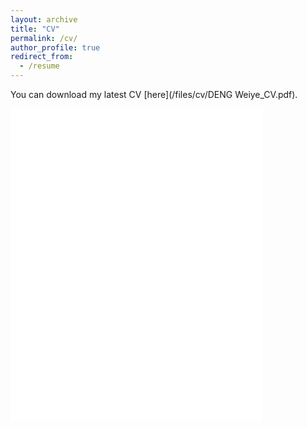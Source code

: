 ```yaml
---
layout: archive
title: "CV"
permalink: /cv/
author_profile: true
redirect_from: 
  - /resume
---
```


You can download my latest CV [here](/files/cv/DENG Weiye_CV.pdf).

<iframe src="/files/cv/Deng_CV_2.0.pdf" width="80%" height="500" frameborder="no" border="0" marginwidth="0" marginheight="0"></iframe>


